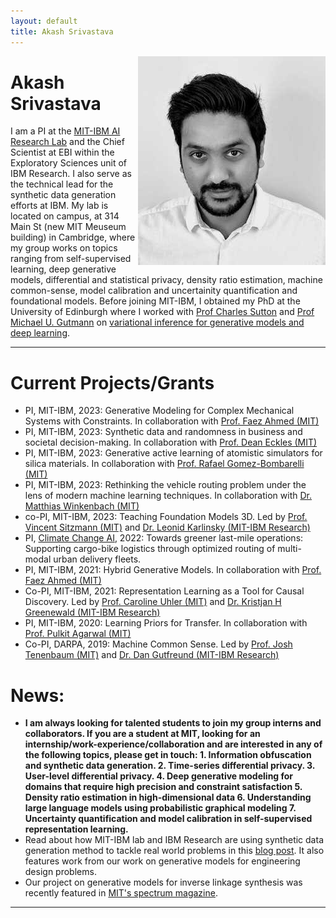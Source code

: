 ```yaml
---
layout: default
title: Akash Srivastava
---
```

<!-- - Our paper [A Bayesian-Symbolic Approach to Learning and Reasoning for Intuitive Physics](/research/a_bayesian_symbolic_approach_t.pdf) got accepted at Neurips 2021. -->
<!-- - Our paper [Targeted Neural Dynamical Modeling](/research/targeted_neural_dynamical_mode.pdf) got accepted at Neurips 2021.
- New paper [Scaling Densities for Improved Density Ratio Estimation](/research/CoB.pdf).
- New paper [Equivariant Self-Supervised Learning: Encouraging Equivariance in Representations](https://arxiv.org/pdf/2111.00899.pdf).
- New paper [Improving the Reconstruction of Disentangled Representation Learners via Multi-Stage Modelling](https://arxiv.org/abs/2010.13187).
- New paper [not-so-BigGAN: Generating High-Fidelity Images on Small Compute with Wavelet-based Super-Resolution](https://arxiv.org/abs/2009.04433).
- Our paper [Generative Ratio Matching Networks](https://openreview.net/pdf?id=SJg7spEYDS) got accepted at ICLR 2020.
- Our paper [Scalable Spike Source Localization in Extracellular Recordings using Amortized Variational Inference](http://akashgit.github.io/research/cole.pdf) got accepted at Neurips 2019.
- New paper [SimVAE: Simulator-Assisted Training for Interpretable Generative Models.](http://akashgit.github.io/research/simvae.pdf)
- New paper [BreGMN: scaled-Bregman Generative Modeling Networks.](http://akashgit.github.io/research/BregmanGAN2020.pdf)
- Our paper, [Variational Russian Roulette for Deep Bayesian Nonparametrics.](http://xuk.ai/assets/xu2019rave.pdf) got accepted at ICML, 2019.
- Our paper, [Synthesis of Differentiable Functional Programs for Lifelong Learning](https://arxiv.org/abs/1804.00218) got accepted at NeuriPS, 2018. 
- Our paper, [Fast and Scalable Bayesian Deep Learning by Weight-Perturbation in Adam](https://arxiv.org/abs/1806.04854) got accepted at ICML, 2018.
- I will be at the RIKEN Center for Advanced Intelligence Project, Japan during most of Feburary (2018) as a visiting researcher.
- I will be interning at Microsoft Research with Dr John Winn, Cambridge this (2017) summer. -->
<!-- <div class="blurb">
	<h1>Akash Srivastava</h1>
	<p>![profile](/profile.jpg) I'm a PhD student in the <a href="http://www.ed.ac.uk/informatics/about/location/forum">Informatics Forum </a>, 
		University of Edinburgh.</p>
	<p>I'm currently working with <a href="http://homepages.inf.ed.ac.uk/csutton/">Dr Charles Sutton</a> 
		on <a href="https://www.cs.princeton.edu/courses/archive/fall11/cos597C/lectures/variational-inference-i.pdf"> ![profile](/profile.jpg)  <img style="float: left;" src="/profile.jpg">
		variational inference</a> and <br>interactive machine learning primarily for unsupervised models. </p>
</div><!-- /.blurb --> 

<img style="float: right;" src="profile_akash.jpeg">

#   Akash Srivastava
I am a PI at the [MIT-IBM AI Research Lab](https://mitibmwatsonailab.mit.edu/) and the Chief Scientist at EBI within the Exploratory Sciences unit of IBM Research. I also serve as the technical lead for the synthetic data generation efforts at IBM. My lab is located on campus, at 314 Main St (new MIT Meuseum building) in Cambridge, where my group works on topics ranging from self-supervised learning, deep generative models, differential and statistical privacy, density ratio estimation, machine common-sense, model calibration and uncertainity quantification and foundational models. Before joining MIT-IBM, I obtained my PhD at the University of Edinburgh where I worked with [Prof Charles Sutton](https://homepages.inf.ed.ac.uk/csutton/) and [Prof Michael U. Gutmann](https://michaelgutmann.github.io/) on [variational inference for generative models and deep learning](https://scholar.google.com/citations?view_op=view_citation&hl=en&user=2h6SZeEAAAAJ&cstart=20&pagesize=80&citation_for_view=2h6SZeEAAAAJ:Tiz5es2fbqcC).

---
# Current Projects/Grants
- PI, MIT-IBM, 2023: Generative Modeling for Complex Mechanical Systems with Constraints. In collaboration with [Prof. Faez Ahmed (MIT)](https://decode.mit.edu/)
- PI, MIT-IBM, 2023: Synthetic data and randomness in business and societal decision-making. In collaboration with [Prof. Dean Eckles (MIT)](https://www.deaneckles.com/)
- PI, MIT-IBM, 2023: Generative active learning of atomistic simulators for silica materials. In collaboration with [Prof. Rafael Gomez-Bombarelli (MIT)](http://gomezbombarelli.mit.edu/)
- PI, MIT-IBM, 2023: Rethinking the vehicle routing problem under the lens of modern machine learning techniques. In collaboration with [Dr. Matthias Winkenbach (MIT)](https://ctl.mit.edu/about/bio/matthias-winkenbach)
- co-PI, MIT-IBM, 2023: Teaching Foundation Models 3D. Led by [Prof. Vincent Sitzmann (MIT)](https://www.vincentsitzmann.com/) and [Dr. Leonid Karlinsky (MIT-IBM Research)](https://scholar.google.com/citations?user=WbO7tjYAAAAJ&hl=en)
- PI, [Climate Change AI](https://www.climatechange.ai/), 2022: Towards greener last-mile operations: Supporting cargo-bike logistics through optimized routing of multi-modal urban delivery fleets.
- PI, MIT-IBM, 2021: Hybrid Generative Models. In collaboration with [Prof. Faez Ahmed (MIT)](https://decode.mit.edu/)
- Co-PI, MIT-IBM, 2021: Representation Learning as a Tool for Causal Discovery. Led by [Prof. Caroline Uhler (MIT)](https://www.carolineuhler.com/) and [Dr. Kristjan H Greenewald (MIT-IBM Research)](https://kgreenewald.github.io/)
- PI, MIT-IBM, 2020: Learning Priors for Transfer. In collaboration with [Prof. Pulkit Agarwal (MIT)](https://people.csail.mit.edu/pulkitag/)
- Co-PI, DARPA, 2019: Machine Common Sense. Led by [Prof. Josh Tenenbaum (MIT)](http://web.mit.edu/cocosci/josh.html) and [Dr. Dan Gutfreund (MIT-IBM Research)](https://mitibmwatsonailab.mit.edu/people/dan-gutfreund/)

# News:
- __I am always looking for talented students to join my group interns and collaborators. If you are a student at MIT, looking for an internship/work-experience/collaboration and are interested in any of the following topics, please get in touch: 1. Information obfuscation and synthetic data generation. 2. Time-series differential privacy. 3. User-level differential privacy. 4. Deep generative modeling for domains that require high precision and constraint satisfaction 5. Density ratio estimation in high-dimensional data 6. Understanding large language models using probabilistic graphical modeling 7. Uncertainty quantification and model calibration in self-supervised representation learning.__
- Read about how MIT-IBM lab and IBM Research are using synthetic data generation method to tackle real world problems in this [blog post](https://research.ibm.com/blog/synthetic-data-explained). It also features work from our work on generative models for engineering design problems.
- Our project on generative models for inverse linkage synthesis was recently featured in [MIT's spectrum magazine](https://spectrum.mit.edu/fall-2022/design-for-anything-and-everything/).

---



